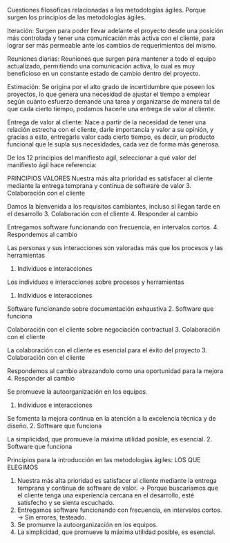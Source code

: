 Cuestiones filosóficas relacionadas a las metodologías ágiles.
Porque surgen los principios de las metodologías ágiles.

Iteración: Surgen para poder llevar adelante el proyecto desde una posición más controlada y tener una comunicación más activa con el cliente, para lograr ser más permeable ante los cambios de requerimientos del mismo.

Reuniones diarias: Reuniones que surgen para mantener a todo el equipo actualizado, permitiendo una comunicación activa, lo cual es muy beneficioso en un constante estado de cambio dentro del proyecto.

Estimación: Se origina por el alto grado de incertidumbre que poseen los proyectos, lo que genera una necesidad de ajustar el tiempo a emplear según cuánto esfuerzo demande una tarea y organizarse de manera tal de que cada cierto tiempo, podamos hacerle una entrega de valor al cliente.

Entrega de valor al cliente: Nace a partir de la necesidad de tener una relación estrecha con el cliente, darle importancia y valor a su opinión, y gracias a esto, entregarle valor cada cierto tiempo, es decir, un producto funcional que le supla sus necesidades, cada vez de forma más generosa.


De los 12 principios del manifiesto ágil, seleccionar a qué valor del manifiesto ágil hace referencia:

PRINCIPIOS
VALORES
Nuestra más alta prioridad es satisfacer al cliente mediante la entrega temprana y continua de software de valor
3. Colaboración con el cliente


Damos la bienvenida a los requisitos cambiantes, incluso si llegan tarde en el desarrollo
3. Colaboración con el cliente
4. Responder al cambio

Entregamos software funcionando con frecuencia, en intervalos cortos.
4. Respondemos al cambio

Las personas y sus interacciones son valoradas más que los procesos y las herramientas
1. Individuos e interacciones

Los individuos e interacciones sobre procesos y herramientas
1. Individuos e interacciones

Software funcionando sobre documentación exhaustiva
2. Software que funciona 

Colaboración con el cliente sobre negociación contractual
3. Colaboración con el cliente

La colaboración con el cliente es esencial para el éxito del proyecto
3. Colaboración con el cliente

Respondemos al cambio abrazandolo como una oportunidad para la mejora
4. Responder al cambio

Se promueve la autoorganización en los equipos.
1. Individuos e interacciones

Se fomenta la mejora continua en la atención a la excelencia técnica y de diseño.
2. Software que funciona

La simplicidad, que promueve la máxima utilidad posible, es esencial.
2. Software que funciona


Principios para la introducción en las metodologías ágiles: LOS QUE ELEGIMOS
1. Nuestra más alta prioridad es satisfacer al cliente mediante la entrega temprana y continua de software de valor. → Porque buscaríamos que el cliente tenga una experiencia cercana en el desarrollo, esté satisfecho y se sienta escuchado.
3. Entregamos software funcionando con frecuencia, en intervalos cortos. → Sin errores, testeado. 
10. Se promueve la autoorganización en los equipos.
12. La simplicidad, que promueve la máxima utilidad posible, es esencial.


